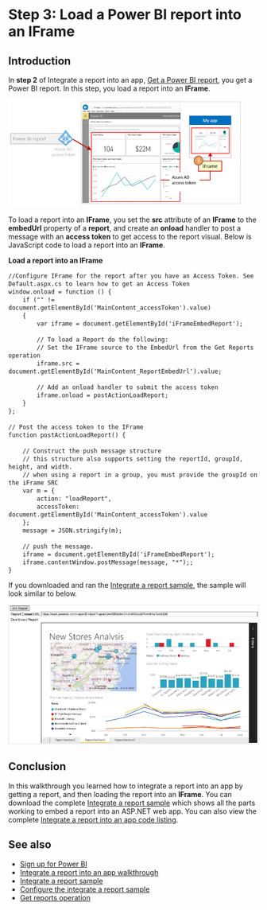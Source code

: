<properties
   pageTitle="Load a report into an IFrame"
   description="Walkthrough to Integrate a report into an app - Load a report into an IFrame"
   services="powerbi"
   documentationCenter=""
   authors="dvana"
   manager="mblythe"
   editor=""
   tags=""/>

<tags
   ms.service="powerbi"
   ms.devlang="NA"
   ms.topic="get-started-article"
   ms.tgt_pltfrm="NA"
   ms.workload="powerbi"
   ms.date="05/18/2016"
   ms.author="derrickv"/>

# Step 3: Load a Power BI report into an IFrame

## Introduction

In **step 2** of Integrate a report into an app, [Get a Power BI report](powerbi-developer-integrate-report-get-report.md), you get a Power BI report. In this step, you load a report into an **IFrame**.

![](media\powerbi-developer-integrate-report\integrate-report-load-report-iframe.png)

To load a report into an **IFrame**, you set the **src** attribute of an **IFrame** to the **embedUrl** property of a **report**, and create an **onload** handler to post a message with an **access token** to get access to the report visual. Below is JavaScript code to load a report into an **IFrame**.

**Load a report into an IFrame**

```
//Configure IFrame for the report after you have an Access Token. See Default.aspx.cs to learn how to get an Access Token
window.onload = function () {
    if ("" != document.getElementById('MainContent_accessToken').value)
    {
        var iframe = document.getElementById('iFrameEmbedReport');

        // To load a Report do the following:
        // Set the IFrame source to the EmbedUrl from the Get Reports operation
        iframe.src = document.getElementById('MainContent_ReportEmbedUrl').value;

        // Add an onload handler to submit the access token
        iframe.onload = postActionLoadReport;
    }
};

// Post the access token to the IFrame
function postActionLoadReport() {

    // Construct the push message structure
    // this structure also supports setting the reportId, groupId, height, and width.
    // when using a report in a group, you must provide the groupId on the iFrame SRC
    var m = {
        action: "loadReport",
        accessToken: document.getElementById('MainContent_accessToken').value
    };
    message = JSON.stringify(m);

    // push the message.
    iframe = document.getElementById('iFrameEmbedReport');
    iframe.contentWindow.postMessage(message, "*");;
}
```

If you downloaded and ran the [Integrate a report sample](https://github.com/Microsoft/PowerBI-CSharp/tree/master/samples/webforms/integrate-report-web-app), the sample will look similar to below.

![](media\powerbi-developer-integrate-report\integrate-report-sample.png)

## Conclusion
In this walkthrough you learned how to integrate a report into an app by getting a report, and then loading the report into an **IFrame**. You can download the complete [Integrate a report sample](https://github.com/Microsoft/PowerBI-CSharp/tree/master/samples/webforms/integrate-report-web-app)  which shows all the parts working to embed a report into an ASP.NET web app. You can also view the complete [Integrate a report into an app code listing](powerbi-developer-integrate-report-code.md).

## See also
-	[Sign up for Power BI](powerbi-admin-free-with-custom-azure-directory.md)
-	[Integrate a report into an app walkthrough](powerbi-developer-integrate-report.md)
-	[Integrate a report sample](https://github.com/Microsoft/PowerBI-CSharp/tree/master/samples/webforms/integrate-report-web-app)
-	[Configure the integrate a report sample](powerbi-developer-integrate-report-register.md#configure-sample)
-	[Get reports operation](https://msdn.microsoft.com/library/mt634543.aspx)
